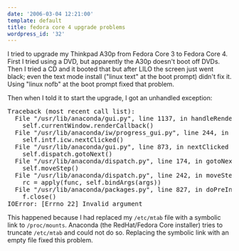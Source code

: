 ```yaml
---
date: '2006-03-04 12:21:00'
template: default
title: fedora core 4 upgrade problems
wordpress_id: '32'
---
```


I tried to upgrade my Thinkpad A30p from Fedora Core 3 to Fedora Core 4.  First I tried using a DVD, but apparently the A30p doesn't boot off DVDs.  Then I tried a CD and it booted that but after LILO the screen just went black; even the text mode install ("linux text" at the boot prompt) didn't fix it.  Using "linux nofb" at the boot prompt fixed that problem.

Then when I told it to start the upgrade, I got an unhandled exception:

<pre>Traceback (most recent call list):
  File "/usr/lib/anaconda/gui.py", line 1137, in handleRenderCallback
    self.currentWindow.renderCallback()
  File "/usr/lib/anaconda/iw/progress_gui.py", line 244, in renderCallback
    self.intf.icw.nextClicked()
  File "/usr/lib/anaconda/gui.py", line 873, in nextClicked
    self.dispatch.gotoNext()
  File "/usr/lib/anaconda/dispatch.py", line 174, in gotoNext
    self.moveStep()
  File "/usr/lib/anaconda/dispatch.py", line 242, in moveStep
    rc = apply(func, self.bindArgs(args))
  File "/usr/lib/anaconda/packages.py", line 827, in doPreInstall
    f.close()
IOError: [Errno 22] Invalid argument</pre>

This happened because I had replaced my <code>/etc/mtab</code> file with a symbolic link to <code>/proc/mounts</code>.  Anaconda (the RedHat/Fedora Core installer) tries to truncate <code>/etc/mtab</code> and could not do so.  Replacing the symbolic link with an empty file fixed this problem.